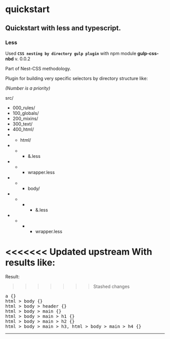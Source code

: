 # quickstart

## Quickstart with less and typescript.

### Less

Used **`CSS nesting by directory gulp plugin`** with npm module **gulp-css-nbd** v. 0.0.2


Part of Nest-CSS methodology.

Plugin for building very specific selectors by directory structure like: 

_(Number is a priority)_


src/
* 000_rules/
* 100_globals/
* 200_mixins/
* 300_text/
* 400_html/
* * html/
* * * &.less
* * * wrapper.less
* * * body/
* * * * &.less
* * * * wrapper.less

<<<<<<< Updated upstream
With results like:
=======
Result:
>>>>>>> Stashed changes

<pre><span class="pl-ent">a</span> {}
<span class="pl-ent">html</span> <span class="pl-k">&gt;</span> <span class="pl-ent">body</span> {}
<span class="pl-ent">html</span> <span class="pl-k">&gt;</span> <span class="pl-ent">body</span> <span class="pl-k">&gt;</span> <span class="pl-ent">header</span> {}
<span class="pl-ent">html</span> <span class="pl-k">&gt;</span> <span class="pl-ent">body</span> <span class="pl-k">&gt;</span> <span class="pl-ent">main</span> {}
<span class="pl-ent">html</span> <span class="pl-k">&gt;</span> <span class="pl-ent">body</span> <span class="pl-k">&gt;</span> <span class="pl-ent">main</span> <span class="pl-k">&gt;</span> <span class="pl-ent">h1</span> {}
<span class="pl-ent">html</span> <span class="pl-k">&gt;</span> <span class="pl-ent">body</span> <span class="pl-k">&gt;</span> <span class="pl-ent">main</span> <span class="pl-k">&gt;</span> <span class="pl-ent">h2</span> {}
<span class="pl-ent">html</span> <span class="pl-k">&gt;</span> <span class="pl-ent">body</span> <span class="pl-k">&gt;</span> <span class="pl-ent">main</span> <span class="pl-k">&gt;</span> <span class="pl-ent">h3</span>, <span class="pl-ent">html</span> <span class="pl-k">&gt;</span> <span class="pl-ent">body</span> <span class="pl-k">&gt;</span> <span class="pl-ent">main</span> <span class="pl-k">&gt;</span> <span class="pl-ent">h4</span> {}</pre>

------------------------------
